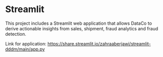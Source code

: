 # Streamlit
This project includes a Streamlit web application that allows DataCo to derive actionable insights from sales, shipment, fraud analytics and fraud detection.

Link for application: https://share.streamlit.io/zahraaberjawi/streamlit-dddm/main/app.py
